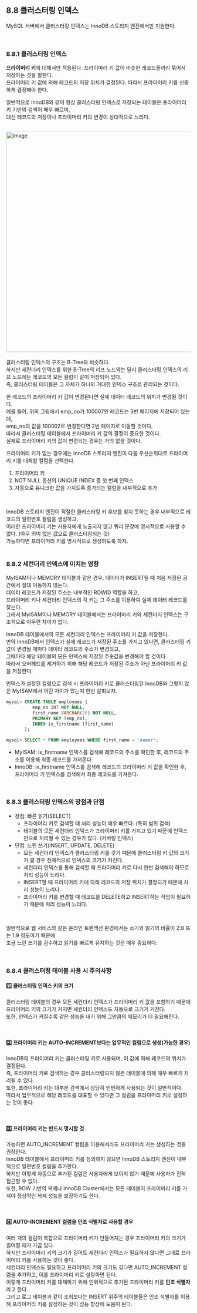 ## 8.8 클러스터링 인덱스
MySQL 서버에서 클러스터링 인덱스는 InnoDB 스토리지 엔진에서만 지원한다. <br>

<br>

### 8.8.1 클러스터링 인덱스
**프라이머리 키**에 대해서만 적용된다. 프라이머리 키 값이 비슷한 레코드들끼리 묶어서 저장하는 것을 말한다. <br>
프라이머리 키 값에 의해 레코드의 저장 위치가 결정된다. 따라서 프라이머리 키를 신중하게 결정해야 한다. <br>

일반적으로 InnoDB와 같이 항상 클러스터링 인덱스로 저장되는 테이블은 프라이머리 키 기반의 검색이 매우 빠르며, <br>
대신 레코드의 저장이나 프라이머리 키의 변경이 상대적으로 느리다. <br><br>

<img width="600" alt="image" src="https://github.com/user-attachments/assets/28f85c6f-0bfb-4794-aeb5-0b0cd81cdde7"> <br><br>
클러스터링 인덱스의 구조는 B-Tree와 비슷하다. <br>
하지만 세컨더리 인덱스를 위한 B-Tree의 리프 노드와는 달리 클러스터링 인덱스의 리프 노드에는 레코드의 모든 컬럼이 같이 저장되어 있다. <br>
즉, 클러스터링 테이블은 그 자체가 하나의 거대한 인덱스 구조로 관리되는 것이다. <br>

한 레코드의 프라이머리 키 값이 변경된다면 실제 데이터 레코드의 위치가 변경될 것이다. <br>
예를 들어, 위의 그림에서 emp_no가 100007인 레코드는 3번 페이지에 저장되어 있는데, <br>
emp_no의 값을 100002로 변경한다면 2번 페이지로 이동할 것이다. <br>
따라서 클러스터링 테이블에서 프라이머리 키 값의 결정이 중요한 것이다. <br>
실제로 프라이머리 키의 값이 변경되는 경우는 거의 없을 것이다. <br>

프라이머리 키가 없는 경우에는 InnoDB 스토리지 엔진이 다음 우선순위대로 프라이머리 키를 대체할 컬럼을 선택한다. <br>
1. 프라이머리 키
2. NOT NULL 옵션의 UNIQUE INDEX 중 첫 번째 인덱스
3. 자동으로 유니크한 값을 가지도록 증가되는 컬럼을 내부적으로 추가
<br>

InnoDB 스토리지 엔진이 적절한 클러스터링 키 후보를 찾지 못하는 경우 내부적으로 레코드의 일련번호 컬럼을 생성하고, <br>
이러한 프라이머리 키는 사용자에게 노출되지 않고 쿼리 문장에 명시적으로 사용할 수 없다. (아무 의미 없는 값으로 클러스터링되는 것) <br>
가능하다면 프라이머리 키를 명시적으로 생성하도록 하자. <br>
<br>

### 8.8.2 세컨더리 인덱스에 미치는 영향
MyISAM이나 MEMORY 테이블과 같은 경우, 데이터가 INSERT될 때 처음 저장된 공간에서 절대 이동하지 않는다. <br>
데이터 레코드가 저장된 주소는 내부적인 ROWID 역할을 하고, <br>
프라이머리 키나 세컨더리 인덱스의 각 키는 그 주소를 이용하여 실제 데이터 레코드를 찾는다. <br>
그래서 MyISAM이나 MEMORY 테이블에서는 프라이머리 키와 세컨더리 인덱스는 구조적으로 아무런 차이가 없다. <br>

InnoDB 테이블에서의 모든 세컨더리 인덱스는 프라이머리 키 값을 저장한다. <br>
만약 InnoDB에서 인덱스가 실제 레코드가 저장된 주소를 가지고 있다면, 클러스터링 키 값이 변경될 때마다 데이터 레코드의 주소가 변경되고, <br>
그때마다 해당 테이블의 모든 인덱스에 저장된 주솟값을 변경해야 할 것이다. <br>
따라서 오버헤드를 제거하기 위해 해당 레코드가 저장된 주소가 아닌 프라이머리 키 값을 저장한다. <br>

인덱스가 설정된 컬럼으로 검색 시 프라이머리 키로 클러스터링된 InnoDB와 그렇지 않은 MyISAM에서 어떤 차이가 있는지 한번 살펴보자.
```sql
mysql> CREATE TABLE employees (
          emp_no INT NOT NULL,
          first_name VARCHAR(20) NOT NULL,
          PRIMARY KEY (emp_no),
          INDEX ix_firstname (first_name)
       );

mysql> SELECT * FROM employees WHERE first_name = 'Aamer';
```
- MyISAM: ix_firstname 인덱스를 검색해 레코드의 주소를 확인한 후, 레코드의 주소를 이용해 최종 레코드를 가져온다.
- InnoDB: ix_firstname 인덱스를 검색해 레코드의 프라이머리 키 값을 확인한 후, 프라이머리 키 인덱스를 검색해서 최종 레코드를 가져온다.

<br>

### 8.8.3 클러스터링 인덱스의 장점과 단점
- 장점: 빠른 읽기(SELECT)
  - 프라이머리 키로 검색할 때 처리 성능이 매우 빠르다. (특히 범위 검색)
  - 테이블의 모든 세컨더리 인덱스가 프라이머리 키를 가지고 있기 때문에 인덱스만으로 처리될 수 있는 경우가 많다. (커버링 인덱스)
- 단점: 느린 쓰기(INSERT, UPDATE, DELETE)
  - 모든 세컨더리 인덱스가 클러스터링 키를 갖기 때문에 클러스터링 키 값의 크기가 클 경우 전체적으로 인덱스의 크기가 커진다.
  - 세컨더리 인덱스를 통해 검색할 때 프라이머리 키로 다시 한번 검색해야 하므로 처리 성능이 느리다.
  - INSERT할 때 프라이머리 키에 의해 레코드의 저장 위치가 결정되기 때문에 처리 성능이 느리다.
  - 프라이머리 키를 변경할 때 레코드를 DELETE하고 INSERT하는 작업이 필요하기 때문에 처리 성능이 느리다.

<br>

일반적으로 웹 서비스와 같은 온라인 트랜잭션 환경에서는 쓰기와 읽기의 비율이 2:8 또는 1:9 정도이기 때문에 <br>
조금 느린 쓰기를 감수하고 읽기를 빠르게 유지하는 것은 매우 중요하다.

<br>

### 8.8.4 클러스터링 테이블 사용 시 주의사항
#### 1️⃣ 클러스터링 인덱스 키의 크기
클러스터링 테이블의 경우 모든 세컨더리 인덱스가 프라이머리 키 값을 포함하기 때문에 <br>
프라이머리 키의 크기가 커지면 세컨더리 인덱스도 자동으로 크기가 커진다. <br>
또한, 인덱스가 커질수록 같은 성능을 내기 위해 그만큼의 메모리가 더 필요해진다.

<br>

#### 2️⃣ 프라이머리 키는 AUTO-INCREMENT보다는 업무적인 컬럼으로 생성(가능한 경우)
InnoDB의 프라이머리 키는 클러스터링 키로 사용되며, 이 값에 의해 레코드의 위치가 결정된다. <br>
즉, 프라이머리 키로 검색하는 경우 클러스터링되지 않은 테이블에 의해 매우 빠르게 처리될 수 있다. <br>
또한, 프라이머리 키는 대부분 검색에서 상당히 빈번하게 사용되는 것이 일반적이다. <br>
따라서 업무적으로 해당 레코드를 대표할 수 있다면 그 컬럼을 프라이머리 키로 설정하는 것이 좋다.

<br>

#### 3️⃣ 프라이머리 키는 반드시 명시할 것
가능하면 AUTO_INCREMENT 컬럼을 이용해서라도 프라이머리 키는 생성하는 것을 권장한다. <br>
InnoDB 테이블에서 프라이머리 키를 정의하지 않으면 InnoDB 스토리지 엔진이 내부적으로 일련번호 컬럼을 추가한다. <br>
하지만 이렇게 자동으로 추가된 컬럼은 사용자에게 보이지 않기 때문에 사용자가 전혀 접근할 수 없다. <br>
또한, ROW 기반의 복제나 InnoDB Cluster에서는 모든 테이블이 프라이머리 키를 가져야 정상적인 복제 성능을 보장하기도 한다.

<br>

#### 4️⃣ AUTO-INCREMENT 컬럼을 인조 식별자로 사용할 경우
여러 개의 컬럼이 복합으로 프라이머리 키가 만들어지는 경우 프라이머리 키의 크기가 길어질 때가 가끔 있다. <br>
하지만 프라이머리 키의 크기가 길어도 세컨더리 인덱스가 필요하지 않다면 그대로 프라이머리 키를 사용하는 것이 좋다. <br>
세컨더리 인덱스도 필요하고 프라이머리 키의 크기도 길다면 AUTO_INCREMENT 컬럼을 추가하고, 이를 프라이머리 키로 설정하면 된다. <br>
이렇게 프라이머리 키를 대체하기 위해 인위적으로 추가된 프라이머리 키를 **인조 식별자**라고 한다. <br>
그리고 로그 테이블과 같이 조회보다는 INSERT 위주의 테이블들은 인조 식별자를 이용해 프라이머리 키를 설정하는 것이 성능 향상에 도움이 된다.
